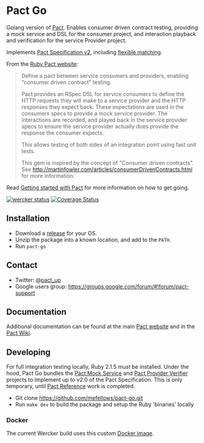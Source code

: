 # Pact Go

Golang version of [Pact](http://pact.io). Enables consumer driven contract testing, providing a mock service and
DSL for the consumer project, and interaction playback and verification for the service Provider project.

Implements [Pact Specification v2](https://github.com/pact-foundation/pact-specification/tree/version-2),
including [flexible matching](http://docs.pact.io/documentation/matching.html).

From the [Ruby Pact website](https://github.com/realestate-com-au/pact):

> Define a pact between service consumers and providers, enabling "consumer driven contract" testing.
>
>Pact provides an RSpec DSL for service consumers to define the HTTP requests they will make to a service provider and the HTTP responses they expect back.
>These expectations are used in the consumers specs to provide a mock service provider. The interactions are recorded, and played back in the service provider
>specs to ensure the service provider actually does provide the response the consumer expects.
>
>This allows testing of both sides of an integration point using fast unit tests.
>
>This gem is inspired by the concept of "Consumer driven contracts". See http://martinfowler.com/articles/consumerDrivenContracts.html for more information.


Read [Getting started with Pact](http://dius.com.au/2016/02/03/microservices-pact/) for more information on
how to get going.


[![wercker status](https://app.wercker.com/status/273436f3ec1ec8e6ea348b81e93aeea1/s/master "wercker status")](https://app.wercker.com/project/bykey/273436f3ec1ec8e6ea348b81e93aeea1)
[![Coverage Status](https://coveralls.io/repos/github/mefellows/pact-go/badge.svg?branch=master)](https://coveralls.io/github/mefellows/pact-go?branch=master)

## Installation

* Download a [release](https://github.com/mefellows/pact-go/releases) for your OS.
* Unzip the package into a known location, and add to the `PATH`.
* Run `pact-go`

## Contact

* Twitter: [@pact_up](https://twitter.com/pact_up)
* Google users group: https://groups.google.com/forum/#!forum/pact-support

## Documentation

Additional documentation can be found at the main [Pact website](http://pact.io) and in the [Pact Wiki](https://github.com/realestate-com-au/pact/wiki).

## Developing

For full integration testing locally, Ruby 2.1.5 must be installed. Under the hood, Pact Go bundles the [Pact Mock Service]() and [Pact Provider Verifier]() projects to implement up to v2.0 of the Pact Specification. This is only temporary, until [Pact Reference](https://github.com/pact-foundation/pact-reference/) work is completed.

* Git clone https://github.com/mefellows/pact-go.git
* Run `make dev` to build the package and setup the Ruby 'binaries' locally

### Docker

The current Wercker build uses this custom [Docker image](https://github.com/mefellows/pact-go-docker-build).
